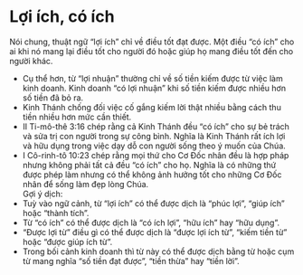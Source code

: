 # Lợi ích, có ích

Nói chung, thuật ngữ “lợi ích” chỉ về điều tốt đạt được. Một điều “có ích” cho ai khi nó mang lại điều tốt cho người đó hoặc giúp họ mang điều tốt đến cho người khác. 
- Cụ thể hơn, từ “lợi nhuận” thường chỉ về số tiền kiếm được từ việc làm kinh doanh. Kinh doanh “có lợi nhuận” khi số tiền kiếm được nhiều hơn số tiền đã bỏ ra.
- Kinh Thánh chống đối việc cố gắng kiếm lời thật nhiều bằng cách thu tiền nhiều hơn mức cần thiết.  
- II Ti-mô-thê 3:16 chép rằng cả Kinh Thánh đều “có ích” cho sự bẻ trách và sửa trị con người trong sự công bình. Nghĩa là Kinh Thánh rất ích lợi và hữu dụng trong việc dạy dỗ con người sống theo ý muốn của Chúa.   
- I Cô-rinh-tô 10:23 chép rằng mọi thứ cho Cơ Đốc nhân đều là hợp pháp nhưng không phải tất cả đều “có ích” cho họ. Nghĩa là có những thứ được phép làm nhưng có thể không ảnh hưởng tốt cho những Cơ Đốc nhân để sống làm đẹp lòng Chúa.  
Gợi ý dịch:
- Tuỳ vào ngữ cảnh, từ “lợi ích” có thể được dịch là “phúc lợi”, “giúp ích” hoặc “thành tích”.  
- Từ “có ích” có thể được dịch là “có ích lợi”, “hữu ích” hay “hữu dụng”. 
- “Được lợi từ” điều gì có thể được dịch là “được lợi ích từ”, “kiếm tiền từ” hoặc “được giúp ích từ”. 
- Trong bối cảnh kinh doanh thì từ này có thể được dịch bằng từ hoặc cụm từ mang nghĩa “số tiền đạt được”, “tiền thừa” hay “tiền lời”.

